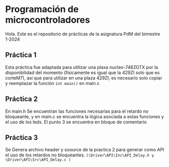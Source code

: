 # Programación de microcontroladores

Hola. Este es el repositorio de prácticas de la asignatura PdM del bimestre 1-2024

## Práctica 1

Esta práctica fue adaptada para utilizar una plaxa nucleo-746ZGTX por la disponibilidad del momento (físicamente es igual que la 429ZI solo que es corteM7), así que para
utilizar en una plaza 429ZI, es necesario solo copiar y reemplazar la función ```int main()``` en main.c


## Práctica 2

En main.h Se encuentran las funciones necesarias para el retardo no bloqueante, y en main.c se encuentra la lógica asociada a estas funciones y el uso de los leds. El punto 3 se encuentra en bloque de comentario

## Práctica 3

Se Genera archivo header y soource de la practica 2 para generar como API el uso de los retardos no bloqueantes. ```(\Driver\API\Inc\API_Delay.h y \Driver\API\Src\API_Delay.c )```  
